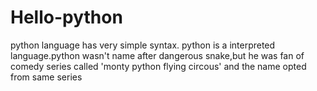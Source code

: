 # Hello-python
python language has very simple syntax.
python is a interpreted language.python wasn't name after dangerous snake,but he was fan of comedy series called 'monty python flying circous' and the name opted from same series
